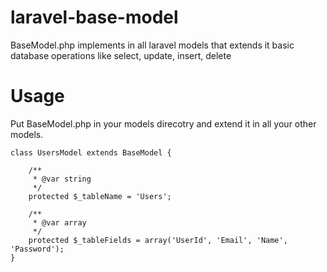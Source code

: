 laravel-base-model
==================

BaseModel.php implements in all laravel models that extends it basic database operations like select, update, insert, delete

# Usage
Put BaseModel.php in your models direcotry and extend it in all your other models.

```
class UsersModel extends BaseModel {

    /**
     * @var string
     */
    protected $_tableName = 'Users';

    /**
     * @var array
     */
    protected $_tableFields = array('UserId', 'Email', 'Name', 'Password');
}

```
